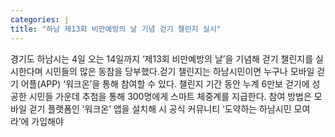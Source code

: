 ```yaml
---
categories: j
title: "하남 제13회 비만예방의 날 기념 걷기 챌린지 실시"
---
```

경기도 하남시는 4일 오는 14일까지 &lsquo;제13회 비만예방의 날&rsquo;을 기념해 걷기 챌린지를 실시한다며 시민들의 많은 동참을 당부했다.걷기 챌린지는 하남시민이면 누구나 모바일 걷기 어플(APP) &lsquo;워크온&rsquo;을 통해 참여할 수 있다. 챌린지 기간 동안 누계 6만보 걷기에 성공한 시민들 가운데 추첨을 통해 300명에게 스마트 체중계를 지급한다. 참여 방법은 모바일 걷기 플랫폼인 &lsquo;워크온&rsquo; 앱을 설치해 시 공식 커뮤니티 &lsquo;도약하는 하남시민 모여라&rsquo;에 가입해야